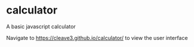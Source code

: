 # calculator
A basic javascript calculator

Navigate to https://cleave3.github.io/calculator/ to view the user interface